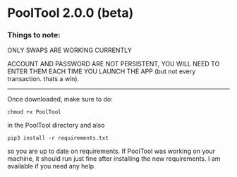 # PoolTool 2.0.0 (beta)
### Things to note:
ONLY SWAPS ARE WORKING CURRENTLY

ACCOUNT AND PASSWORD ARE NOT PERSISTENT, YOU WILL NEED TO
ENTER THEM EACH TIME YOU LAUNCH THE APP (but not every transaction. thats a win).

---

Once downloaded, make sure to do:

```chmod +x PoolTool```
  
in the PoolTool directory and also

```pip3 install -r requirements.txt```

so you are up to date on requirements. If PoolTool was working on your machine,
it should run just fine after installing the new requirements. I am available if
you need any help.